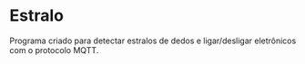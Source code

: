 # Estralo
Programa criado para detectar estralos de dedos e ligar/desligar eletrônicos com o protocolo MQTT. 
